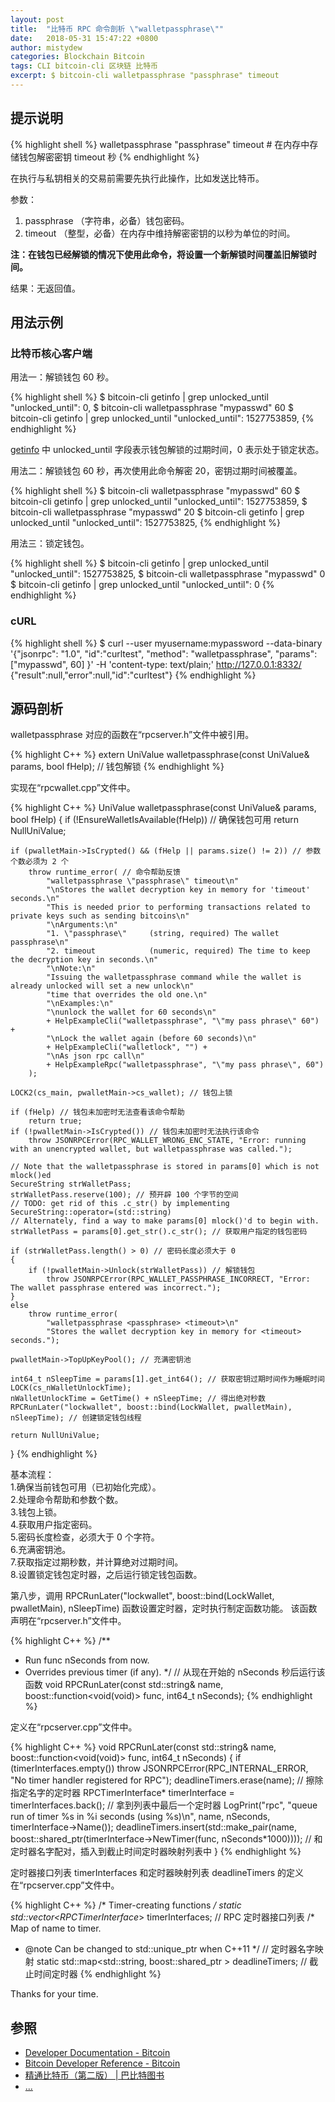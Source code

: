 ```yaml
---
layout: post
title:  "比特币 RPC 命令剖析 \"walletpassphrase\""
date:   2018-05-31 15:47:22 +0800
author: mistydew
categories: Blockchain Bitcoin
tags: CLI bitcoin-cli 区块链 比特币
excerpt: $ bitcoin-cli walletpassphrase "passphrase" timeout
---
```

## 提示说明

{% highlight shell %}
walletpassphrase "passphrase" timeout # 在内存中存储钱包解密密钥 timeout 秒
{% endhighlight %}

在执行与私钥相关的交易前需要先执行此操作，比如发送比特币。

参数：<br>
1. passphrase （字符串，必备）钱包密码。<br>
2. timeout （整型，必备）在内存中维持解密密钥的以秒为单位的时间。

**注：在钱包已经解锁的情况下使用此命令，将设置一个新解锁时间覆盖旧解锁时间。**

结果：无返回值。

## 用法示例

### 比特币核心客户端

用法一：解锁钱包 60 秒。

{% highlight shell %}
$ bitcoin-cli getinfo | grep unlocked_until
  "unlocked_until": 0,
$ bitcoin-cli walletpassphrase "mypasswd" 60
$ bitcoin-cli getinfo | grep unlocked_until
  "unlocked_until": 1527753859,
{% endhighlight %}

[getinfo](/blog/2018/05/bitcoin-rpc-command-getinfo.html) 中 unlocked_until 字段表示钱包解锁的过期时间，0 表示处于锁定状态。

用法二：解锁钱包 60 秒，再次使用此命令解密 20，密钥过期时间被覆盖。

{% highlight shell %}
$ bitcoin-cli walletpassphrase "mypasswd" 60
$ bitcoin-cli getinfo | grep unlocked_until
  "unlocked_until": 1527753859,
$ bitcoin-cli walletpassphrase "mypasswd" 20
$ bitcoin-cli getinfo | grep unlocked_until
  "unlocked_until": 1527753825,
{% endhighlight %}

用法三：锁定钱包。

{% highlight shell %}
$ bitcoin-cli getinfo | grep unlocked_until
  "unlocked_until": 1527753825,
$ bitcoin-cli walletpassphrase "mypasswd" 0
$ bitcoin-cli getinfo | grep unlocked_until
  "unlocked_until": 0
{% endhighlight %}

### cURL

{% highlight shell %}
$ curl --user myusername:mypassword --data-binary '{"jsonrpc": "1.0", "id":"curltest", "method": "walletpassphrase", "params": ["mypasswd", 60] }' -H 'content-type: text/plain;' http://127.0.0.1:8332/
{"result":null,"error":null,"id":"curltest"}
{% endhighlight %}

## 源码剖析
walletpassphrase 对应的函数在“rpcserver.h”文件中被引用。

{% highlight C++ %}
extern UniValue walletpassphrase(const UniValue& params, bool fHelp); // 钱包解锁
{% endhighlight %}

实现在“rpcwallet.cpp”文件中。

{% highlight C++ %}
UniValue walletpassphrase(const UniValue& params, bool fHelp)
{
    if (!EnsureWalletIsAvailable(fHelp)) // 确保钱包可用
        return NullUniValue;
    
    if (pwalletMain->IsCrypted() && (fHelp || params.size() != 2)) // 参数个数必须为 2 个
        throw runtime_error( // 命令帮助反馈
            "walletpassphrase \"passphrase\" timeout\n"
            "\nStores the wallet decryption key in memory for 'timeout' seconds.\n"
            "This is needed prior to performing transactions related to private keys such as sending bitcoins\n"
            "\nArguments:\n"
            "1. \"passphrase\"     (string, required) The wallet passphrase\n"
            "2. timeout            (numeric, required) The time to keep the decryption key in seconds.\n"
            "\nNote:\n"
            "Issuing the walletpassphrase command while the wallet is already unlocked will set a new unlock\n"
            "time that overrides the old one.\n"
            "\nExamples:\n"
            "\nunlock the wallet for 60 seconds\n"
            + HelpExampleCli("walletpassphrase", "\"my pass phrase\" 60") +
            "\nLock the wallet again (before 60 seconds)\n"
            + HelpExampleCli("walletlock", "") +
            "\nAs json rpc call\n"
            + HelpExampleRpc("walletpassphrase", "\"my pass phrase\", 60")
        );

    LOCK2(cs_main, pwalletMain->cs_wallet); // 钱包上锁

    if (fHelp) // 钱包未加密时无法查看该命令帮助
        return true;
    if (!pwalletMain->IsCrypted()) // 钱包未加密时无法执行该命令
        throw JSONRPCError(RPC_WALLET_WRONG_ENC_STATE, "Error: running with an unencrypted wallet, but walletpassphrase was called.");

    // Note that the walletpassphrase is stored in params[0] which is not mlock()ed
    SecureString strWalletPass;
    strWalletPass.reserve(100); // 预开辟 100 个字节的空间
    // TODO: get rid of this .c_str() by implementing SecureString::operator=(std::string)
    // Alternately, find a way to make params[0] mlock()'d to begin with.
    strWalletPass = params[0].get_str().c_str(); // 获取用户指定的钱包密码

    if (strWalletPass.length() > 0) // 密码长度必须大于 0
    {
        if (!pwalletMain->Unlock(strWalletPass)) // 解锁钱包
            throw JSONRPCError(RPC_WALLET_PASSPHRASE_INCORRECT, "Error: The wallet passphrase entered was incorrect.");
    }
    else
        throw runtime_error(
            "walletpassphrase <passphrase> <timeout>\n"
            "Stores the wallet decryption key in memory for <timeout> seconds.");

    pwalletMain->TopUpKeyPool(); // 充满密钥池

    int64_t nSleepTime = params[1].get_int64(); // 获取密钥过期时间作为睡眠时间
    LOCK(cs_nWalletUnlockTime);
    nWalletUnlockTime = GetTime() + nSleepTime; // 得出绝对秒数
    RPCRunLater("lockwallet", boost::bind(LockWallet, pwalletMain), nSleepTime); // 创建锁定钱包线程

    return NullUniValue;
}
{% endhighlight %}

基本流程：<br>
1.确保当前钱包可用（已初始化完成）。<br>
2.处理命令帮助和参数个数。<br>
3.钱包上锁。<br>
4.获取用户指定密码。<br>
5.密码长度检查，必须大于 0 个字符。<br>
6.充满密钥池。<br>
7.获取指定过期秒数，并计算绝对过期时间。<br>
8.设置锁定钱包定时器，之后运行锁定钱包函数。

第八步，调用 RPCRunLater("lockwallet", boost::bind(LockWallet, pwalletMain), nSleepTime) 函数设置定时器，定时执行制定函数功能。
该函数声明在“rpcserver.h”文件中。

{% highlight C++ %}
/**
 * Run func nSeconds from now.
 * Overrides previous timer <name> (if any).
 */ // 从现在开始的 nSeconds 秒后运行该函数
void RPCRunLater(const std::string& name, boost::function<void(void)> func, int64_t nSeconds);
{% endhighlight %}

定义在“rpcserver.cpp”文件中。

{% highlight C++ %}
void RPCRunLater(const std::string& name, boost::function<void(void)> func, int64_t nSeconds)
{
    if (timerInterfaces.empty())
        throw JSONRPCError(RPC_INTERNAL_ERROR, "No timer handler registered for RPC");
    deadlineTimers.erase(name); // 擦除指定名字的定时器
    RPCTimerInterface* timerInterface = timerInterfaces.back(); // 拿到列表中最后一个定时器
    LogPrint("rpc", "queue run of timer %s in %i seconds (using %s)\n", name, nSeconds, timerInterface->Name());
    deadlineTimers.insert(std::make_pair(name, boost::shared_ptr<RPCTimerBase>(timerInterface->NewTimer(func, nSeconds*1000)))); // 和定时器名字配对，插入到截止时间定时器映射列表中
}
{% endhighlight %}

定时器接口列表 timerInterfaces 和定时器映射列表 deadlineTimers 的定义在“rpcserver.cpp”文件中。

{% highlight C++ %}
/* Timer-creating functions */
static std::vector<RPCTimerInterface*> timerInterfaces; // RPC 定时器接口列表
/* Map of name to timer.
 * @note Can be changed to std::unique_ptr when C++11 */ // 定时器名字映射
static std::map<std::string, boost::shared_ptr<RPCTimerBase> > deadlineTimers; // 截止时间定时器
{% endhighlight %}

Thanks for your time.

## 参照
* [Developer Documentation - Bitcoin](https://bitcoin.org/en/developer-documentation)
* [Bitcoin Developer Reference - Bitcoin](https://bitcoin.org/en/developer-reference#walletpassphrase)
* [精通比特币（第二版） \| 巴比特图书](http://book.8btc.com/masterbitcoin2cn)
* [...](https://github.com/mistydew/blockchain)
